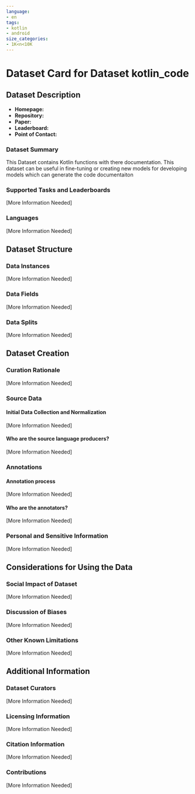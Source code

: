 ```yaml
---
language:
- en
tags:
- kotlin
- android
size_categories:
- 1K<n<10K
---
```


# Dataset Card for Dataset kotlin_code

## Dataset Description

- **Homepage:** 
- **Repository:** 
- **Paper:** 
- **Leaderboard:** 
- **Point of Contact:** 

### Dataset Summary

This Dataset contains Kotlin functions with there documentation. This dataset can be useful in fine-tuning or creating new models for developing models which can generate the code documentaiton 

### Supported Tasks and Leaderboards

[More Information Needed]

### Languages

[More Information Needed]

## Dataset Structure

### Data Instances

[More Information Needed]

### Data Fields

[More Information Needed]

### Data Splits

[More Information Needed]

## Dataset Creation

### Curation Rationale

[More Information Needed]

### Source Data

#### Initial Data Collection and Normalization

[More Information Needed]

#### Who are the source language producers?

[More Information Needed]

### Annotations

#### Annotation process

[More Information Needed]

#### Who are the annotators?

[More Information Needed]

### Personal and Sensitive Information

[More Information Needed]

## Considerations for Using the Data

### Social Impact of Dataset

[More Information Needed]

### Discussion of Biases

[More Information Needed]

### Other Known Limitations

[More Information Needed]

## Additional Information

### Dataset Curators

[More Information Needed]

### Licensing Information

[More Information Needed]

### Citation Information

[More Information Needed]

### Contributions

[More Information Needed]